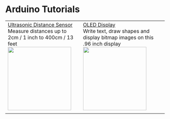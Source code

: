 # Arduino Tutorials
||||
| ------------- | ------------- | ------------- |
| [Ultrasonic Distance Sensor](https://github.com/CCAHybridLab/HLResources/tree/main/Tutorials/Arduino/Ultrasonic-distance%2BOLED-Display) <br/> Measure distances up to 2cm / 1 inch to 400cm / 13 feet <br/> [<img src="https://github.com/CCAHybridLab/HLResources/assets/63166855/cf7ecd88-b3d4-4893-b4f3-ba56cfc052e9" width="200" />](https://github.com/CCAHybridLab/HLResources/tree/main/Tutorials/Arduino/Ultrasonic-distance%2BOLED-Display) | [OLED Display](https://github.com/CCAHybridLab/HLResources/tree/main/Tutorials/Arduino/Ultrasonic-distance%2BOLED-Display) <br/> Write text, draw shapes and display bitmap images on this .96 inch display <br/> [<img src="https://github.com/CCAHybridLab/HLResources/assets/63166855/8791ce98-65c0-4e00-a6c6-d78e036b1bb8" width="200" />](https://github.com/CCAHybridLab/HLResources/tree/main/Tutorials/Arduino/Ultrasonic-distance%2BOLED-Display)||
||||
